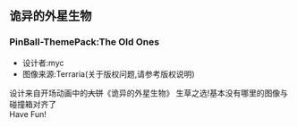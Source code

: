 ## 诡异的外星生物
### PinBall-ThemePack:The Old Ones

+ 设计者:myc
+ 图像来源:Terraria(关于版权问题,请参考版权说明)

设计来自开场动画中的~~大饼~~《诡异的外星生物》 
生草之选!基本没有哪里的图像与碰撞箱对齐了  
Have Fun! 
